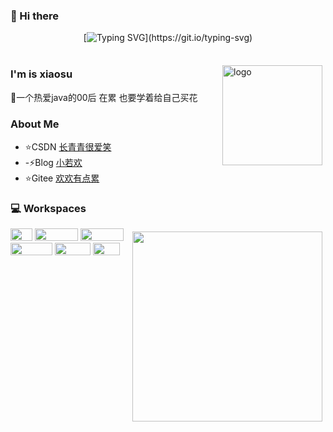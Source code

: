 
### 👋 Hi there
<div align="center">
     
[![Typing SVG](https://readme-typing-svg.demolab.com?font=Fira+Code&pause=1000&width=580&lines=Surviving+the+low+valley+and+thriving+to+emerge.)](https://git.io/typing-svg)




<img src="https://camo.githubusercontent.com/82291b0fe831bfc6781e07fc5090cbd0a8b912bb8b8d4fec0696c881834f81ac/68747470733a2f2f70726f626f742e6d656469612f394575424971676170492e676966"
width="800"  height="3">

</div>

<img src="https://github-readme-stats.vercel.app/api?username=XiaoWanOfspace&show_icons=true" alt="logo" height="160" align="right" style="margin: 5px; margin-bottom: 20px;" />

### I'm is xiaosu
🌱一个热爱java的00后 在累 也要学着给自己买花


### About Me
- ⭐CSDN   [长青青很爱笑](https://blog.csdn.net/qq_40388413)
- -⚡Blog  [小若欢](https://www.cnblogs.com/aowan/)
- ⭐Gitee  [欢欢有点累](https://gitee.com/ruanhuan666)





### 💻 Workspaces 

   <div> 
     
          
   <img src="https://camo.githubusercontent.com/710ace54cace76a3660a36c6c2702e94134408fad2850bf23a32b1e060863105/68747470733a2f2f696d672e736869656c64732e696f2f62616467652f2d4a6176612d3030373339363f7374796c653d666c61742d737175617265266c6f676f3d6a617661266c6f676f436f6c6f723d666666666666" width="35" height="20">
   <img src="https://camo.githubusercontent.com/33d79ff901226caa5c8080b059586d45da4b8c4f14e9af64d4aa31e0017dda02/68747470733a2f2f696d672e736869656c64732e696f2f62616467652f2d5675652e6a732d3446433038443f7374796c653d666c61742d737175617265266c6f676f3d5675652e6a73266c6f676f436f6c6f723d666666666666" width="69" height="20">
   <img src="https://camo.githubusercontent.com/549005e53267b922e12ad490abe571d6299f98ee86e493fbebeff6aa4566bb2a/68747470733a2f2f696d672e736869656c64732e696f2f62616467652f2d4e6f64652e6a732d3638413036333f7374796c653d666c61742d737175617265266c6f676f3d4e6f64652e6a73266c6f676f436f6c6f723d666666666666" width="69" height="20">
   <img src="https://github-readme-stats.vercel.app/api/top-langs/?username=XiaoWanOfspace&layout=compact"
        align="right" style="margin: 5px; margin-bottom: 20px;  width:304"  />
     
   <div>
   <img src="https://camo.githubusercontent.com/1cb3450fd7905260461f5926b905c023497f00e7c77be3093a333e29ecb5c181/68747470733a2f2f696d672e736869656c64732e696f2f62616467652f446f636b65722d3234393645443f7374796c653d666c61742d737175617265266c6f676f3d646f636b6572266c6f676f436f6c6f723d666666666666" width="67" height="20">
   <img src="https://camo.githubusercontent.com/45473fd860c161893479401b53492c5b8beb016b2da33c82c72817921a172e73/68747470733a2f2f696d672e736869656c64732e696f2f62616467652f2d4c696e75782d3333333333333f7374796c653d666c61742d737175617265266c6f676f3d6c696e7578266c6f676f436f6c6f723d7768697465" width="57" height="20">
   <img src="https://camo.githubusercontent.com/9dd3d5f0c8922f44854ccb8b2418bfc80c077e466612df54393debb3ede50845/68747470733a2f2f696d672e736869656c64732e696f2f62616467652f2d4769742d6630353033323f7374796c653d666c61742d737175617265266c6f676f3d676974266c6f676f436f6c6f723d7768697465" width="43" height="20"> 
   </div>
    </div> 
    
    
 



